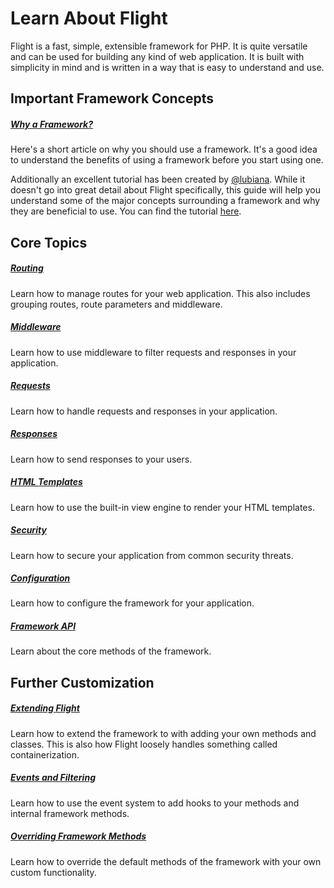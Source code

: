 # Learn About Flight

Flight is a fast, simple, extensible framework for PHP. It is quite versatile and can be used for building any kind of web application. It is built with simplicity in mind and is written in a way that is easy to understand and use.

## Important Framework Concepts

##### [Why a Framework?](/learn/why-frameworks)

Here's a short article on why you should use a framework. It's a good idea to understand the benefits of using a framework before you start using one.

Additionally an excellent tutorial has been created by [@lubiana](https://git.php.fail/lubiana). While it doesn't go into great detail about Flight specifically, this guide will help you understand some of the major concepts surrounding a framework and why they are beneficial to use. You can find the tutorial [here](https://git.php.fail/lubiana/no-framework-tutorial/src/branch/master/04-development-helpers.md).

## Core Topics

##### [Routing](/learn/routing)

Learn how to manage routes for your web application. This also includes grouping routes, route parameters and middleware.

##### [Middleware](/learn/middleware)

Learn how to use middleware to filter requests and responses in your application.

##### [Requests](/learn/requests)

Learn how to handle requests and responses in your application.

##### [Responses](/learn/responses)

Learn how to send responses to your users.

##### [HTML Templates](/learn/templates)

Learn how to use the built-in view engine to render your HTML templates.

##### [Security](/learn/security)

Learn how to secure your application from common security threats.

##### [Configuration](/learn/configuration)

Learn how to configure the framework for your application.

##### [Framework API](/learn/api)

Learn about the core methods of the framework.


## Further Customization
##### [Extending Flight](/learn/extending)

Learn how to extend the framework to with adding your own methods and classes. This is also how Flight loosely handles something called containerization.

##### [Events and Filtering](/learn/filtering)

Learn how to use the event system to add hooks to your methods and internal framework methods.

##### [Overriding Framework Methods](/learn/overriding)

Learn how to override the default methods of the framework with your own custom functionality.
